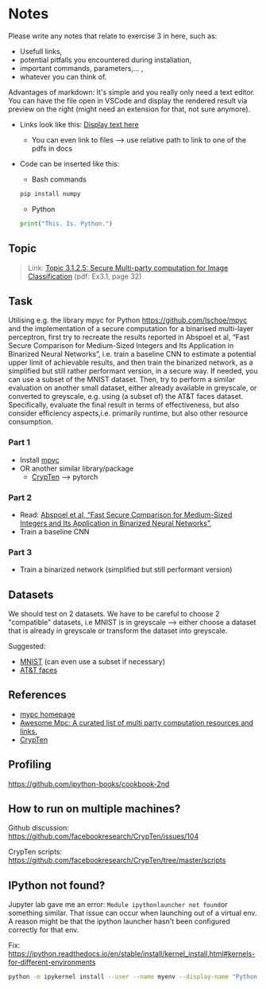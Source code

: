 # Notes

Please write any notes that relate to exercise 3 in here, such as:

- Usefull links,
- potential pitfalls you encountered during installation,
- important commands, parameters,... ,
- whatever you can think of.

Advantages of markdown:
It's simple and you really only need a text editor.
You can have the file open in VSCode and display the rendered result via preview on the right (might need an extension for that, not sure anymore).

- Links look like this: [Display text here](https://www.google.at)
  
  - You can even link to files --> use relative path to link to one of the pdfs in docs

- Code can be inserted like this:

  - Bash commands

  ```bash
  pip install numpy
    ```

  - Python

  ```python
  print("This. Is. Python.")
  ```

## Topic

> Link: [Topic 3.1.2.5: Secure Multi-party computation for Image Classification](./docs/ML_WS2020_Exercise3.1.docx.pdf) (pdf: Ex3.1, page 32)

## **Task**

Utilising e.g. the library mpyc for Python ​<https://github.com/lschoe/mpyc> and the implementation of a secure computation for a binarised multi-layer perceptron, first try to recreate the results reported in Abspoel et al, “Fast Secure Comparison for Medium-Sized Integers and Its Application in Binarized Neural Networks”, i.e. train a baseline CNN to estimate a potential upper limit of achievable results, and then train the binarized network, as a simplified but still rather performant version,  in a secure way. If needed, you can use a subset of the MNIST dataset. Then, try to perform a similar evaluation on another small dataset, either already available in greyscale, or converted to greyscale, e.g. using (a subset of) the AT&T faces dataset. Specifically, evaluate the final result in terms of effectiveness, but also consider efficiency aspects,i.e. primarily runtime, but also other resource consumption.

### **Part 1**

- Install [mpyc](​https://github.com/lschoe/mpyc​)
- OR another similar library/package
  - [CrypTen](https://github.com/facebookresearch/CrypTen) --> pytorch

### **Part 2**

- Read: [Abspoel et al, “Fast Secure Comparison for Medium-Sized Integers and Its Application in Binarized Neural Networks”](https://link.springer.com/chapter/10.1007/978-3-030-12612-4_23),
- Train a baseline CNN

### **Part 3**

- Train a binarized network (simplified but still performant version)

## Datasets

We should test on 2 datasets. We have to be careful to choose 2 "compatible" datasets, i.e MNIST is in greyscale --> either choose a dataset that is already in greyscale or transform the dataset into greyscale.

Suggested:

- [MNIST](https://www.openml.org/d/554) (can even use a subset if necessary)
- [AT&T faces](https://git-disl.github.io/GTDLBench/datasets/att_face_dataset/)

## References

- [mypc homepage](https://www.win.tue.nl/~berry/mpyc/)
- [Awesome Mpc: A curated list of multi party computation resources and links.](https://awesomeopensource.com/project/rdragos/awesome-mpc)
- [CrypTen](https://crypten.readthedocs.io/)

## Profiling

<https://github.com/ipython-books/cookbook-2nd>

## How to run on multiple machines?

Github discussion: <https://github.com/facebookresearch/CrypTen/issues/104>

CrypTen scripts: <https://github.com/facebookresearch/CrypTen/tree/master/scripts>

## IPython not found?

Jupyter lab gave me an error: `Module ipythonlauncher not found`or something similar.
That issue can occur when launching out of a virtual env.
A reason might be that the ipython launcher hasn't been configured correctly for that env.

Fix: <https://ipython.readthedocs.io/en/stable/install/kernel_install.html#kernels-for-different-environments>

```bash
python -m ipykernel install --user --name myenv --display-name "Python (myenv)"
```

